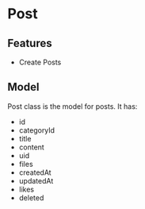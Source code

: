 # Post

## Features

- Create Posts

## Model

Post class is the model for posts.
It has:

- id
- categoryId
- title
- content
- uid
- files
- createdAt
- updatedAt
- likes
- deleted
